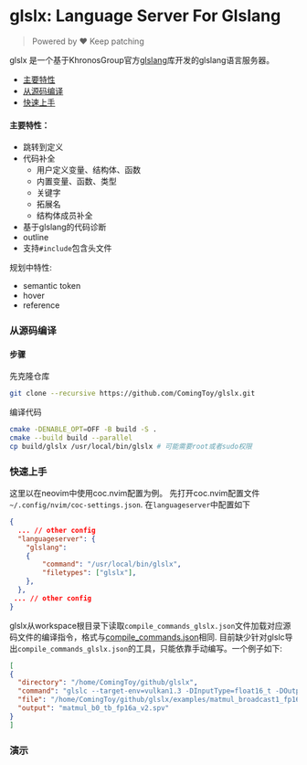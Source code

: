# glslx: Language Server For Glslang
> Powered by ❤️ Keep patching

glslx 是一个基于KhronosGroup官方[glslang](https://github.com/KhronosGroup/glslang)库开发的glslang语言服务器。

- [主要特性](#主要特性)
- [从源码编译](#从源码编译)
- [快速上手](#快速上手)

#### 主要特性：

- 跳转到定义
- 代码补全
    - 用户定义变量、结构体、函数
    - 内置变量、函数、类型 
    - 关键字
    - 拓展名
    - 结构体成员补全
- 基于glslang的代码诊断
- outline
- 支持`#include`包含头文件

规划中特性:
- semantic token
- hover
- reference

### 从源码编译

#### 步骤
先克隆仓库
```bash
git clone --recursive https://github.com/ComingToy/glslx.git
```
编译代码
```bash
cmake -DENABLE_OPT=OFF -B build -S .
cmake --build build --parallel
cp build/glslx /usr/local/bin/glslx # 可能需要root或者sudo权限
```

### 快速上手
这里以在neovim中使用coc.nvim配置为例。
先打开coc.nvim配置文件`~/.config/nvim/coc-settings.json`. 在`languageserver`中配置如下
```json
{
  ... // other config
  "languageserver": {
    "glslang":
    {
        "command": "/usr/local/bin/glslx",
        "filetypes": ["glslx"],
    },
  },
 ... // other config 
}
```
glslx从workspace根目录下读取`compile_commands_glslx.json`文件加载对应源码文件的编译指令，格式与[compile_commands.json](https://clang.llvm.org/docs/JSONCompilationDatabase.html)相同. 目前缺少针对glslc导出`compile_commands_glslx.json`的工具，只能依靠手动编写。一个例子如下:
```json
[
{
  "directory": "/home/ComingToy/github/glslx",
  "command": "glslc --target-env=vulkan1.3 -DInputType=float16_t -DOutputType=float16_t -o matmul_b0_tb_fp16a_v2.spv -I /home/ComingToy/github/glslx/examples/ /home/ComingToy/github/glslx/examples/matmul_broadcast1_fp16a_v2.comp",
  "file": "/home/ComingToy/github/glslx/examples/matmul_broadcast1_fp16a_v2.comp",
  "output": "matmul_b0_tb_fp16a_v2.spv"
}
]
```

### 演示

